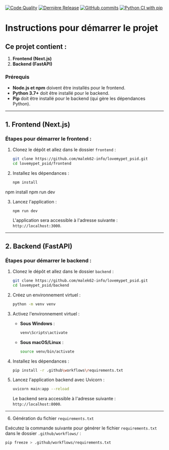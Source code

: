 [![Code Quality](https://img.shields.io/badge/Code%20Quality-A-brightgreen)](https://app.codacy.com/gh/malek62-info/lovemypet_psid/dashboard) [![Dernière Release](https://img.shields.io/github/v/release/malek62-info/lovemypet_psid?style=flat-square)](https://github.com/malek62-info/lovemypet_psid/releases) [![GitHub commits](https://img.shields.io/github/last-commit/malek62-info/lovemypet_psid/main)](https://github.com/malek62-info/lovemypet_psid/commits/main) [![Python CI with pip](https://github.com/malek62-info/lovemypet_psid/actions/workflows/python.yml/badge.svg)](https://github.com/malek62-info/lovemypet_psid/actions/workflows/python.yml)


# Instructions pour démarrer le projet

## Ce projet contient :
1. **Frontend (Next.js)**
2. **Backend (FastAPI)**

### Prérequis
- **Node.js et npm** doivent être installés pour le frontend.
- **Python 3.7+** doit être installé pour le backend.
- **Pip** doit être installé pour le backend (qui gère les dépendances Python).

---

## 1. Frontend (Next.js)

### Étapes pour démarrer le frontend :

1. Clonez le dépôt et allez dans le dossier `frontend` :
    ```bash
    git clone https://github.com/malek62-info/lovemypet_psid.git
    cd lovemypet_psid/frontend
    ```

2. Installez les dépendances :
    ```bash
    npm install
    ```

  npm install
  npm run dev

3. Lancez l'application :
    ```bash
    npm run dev
    ```

   L'application sera accessible à l'adresse suivante : `http://localhost:3000`.

---

## 2. Backend (FastAPI)

### Étapes pour démarrer le backend :

1. Clonez le dépôt et allez dans le dossier `backend` :
    ```bash
    git clone https://github.com/malek62-info/lovemypet_psid.git
    cd lovemypet_psid/backend
    ```

2. Créez un environnement virtuel :
    ```bash
    python -m venv venv
    ```

3. Activez l'environnement virtuel :
    - **Sous Windows** :
      ```bash
      venv\Scripts\activate
      ```
    - **Sous macOS/Linux** :
      ```bash
      source venv/bin/activate
      ```

4. Installez les dépendances :
    ```bash
    pip install -r .github\workflows\requirements.txt
    ```

5. Lancez l'application backend avec Uvicorn :
    ```bash
    uvicorn main:app --reload
    ```

   Le backend sera accessible à l'adresse suivante : `http://localhost:8000`.

---

6. Génération du fichier `requirements.txt`

Exécutez la commande suivante pour générer le fichier `requirements.txt` dans le dossier `.github/workflows/` :

```bash
pip freeze > .github/workflows/requirements.txt



